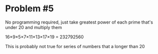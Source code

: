# Problem #5

No programming required, just take greatest power of each prime that's under 20 and multiply them

16×9×5×7×11×13×17×19 = 232792560

This is probably not true for series of numbers that a longer than 20
